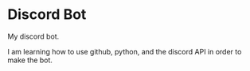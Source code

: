# Discord Bot

My discord bot.

I am learning how to use github, python, and the discord API in order to make the bot.
